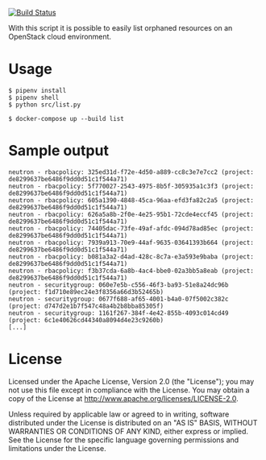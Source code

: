 [![Build Status](https://travis-ci.org/betacloud/openstack-orphaned-resources.svg?branch=master)](https://travis-ci.org/betacloud/openstack-orphaned-resources)

With this script it is possible to easily list orphaned resources
on an OpenStack cloud environment.

# Usage 

```
$ pipenv install
$ pipenv shell
$ python src/list.py
```

```
$ docker-compose up --build list
```

# Sample output

```
neutron - rbacpolicy: 325ed31d-f72e-4d50-a889-cc8c3e7e7cc2 (project: de8299637be6486f9dd0d51c1f544a71)
neutron - rbacpolicy: 5f770027-2543-4975-8b5f-305935a1c3f3 (project: de8299637be6486f9dd0d51c1f544a71)
neutron - rbacpolicy: 605a1390-4848-45ca-96aa-efd3fa82c2a5 (project: de8299637be6486f9dd0d51c1f544a71)
neutron - rbacpolicy: 626a5a8b-2f0e-4e25-95b1-72cde4eccf45 (project: de8299637be6486f9dd0d51c1f544a71)
neutron - rbacpolicy: 74405dac-73fe-49af-afdc-094d78ad85ec (project: de8299637be6486f9dd0d51c1f544a71)
neutron - rbacpolicy: 7939a913-70e9-44af-9635-03641393b664 (project: de8299637be6486f9dd0d51c1f544a71)
neutron - rbacpolicy: b081a3a2-d4ad-428c-8c7a-e3a593e9baba (project: de8299637be6486f9dd0d51c1f544a71)
neutron - rbacpolicy: f3b37cda-6a8b-4ac4-bbe0-02a3bb5a8eab (project: de8299637be6486f9dd0d51c1f544a71)
neutron - securitygroup: 060e7e5b-c556-46f3-ba93-51e8a24dc96b (project: f1d710e89ec24e3f8356a66d3b52465b)
neutron - securitygroup: 0677f688-af65-4001-b4a0-07f5002c382c (project: d747d2e1b7f547c48a4b2b8bba85305f)
neutron - securitygroup: 1161f267-384f-4e42-855b-4093c014cd49 (project: 6c1e40626cd44340a8094d4e23c9260b)
[...]
```

# License

Licensed under the Apache License, Version 2.0 (the "License");
you may not use this file except in compliance with the License.
You may obtain a copy of the License at http://www.apache.org/licenses/LICENSE-2.0.

Unless required by applicable law or agreed to in writing, software
distributed under the License is distributed on an "AS IS" BASIS,
WITHOUT WARRANTIES OR CONDITIONS OF ANY KIND, either express or implied.
See the License for the specific language governing permissions and
limitations under the License.
